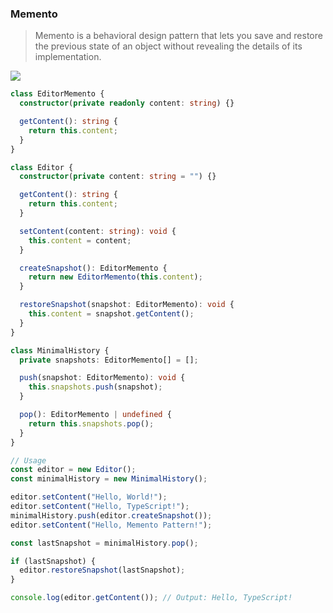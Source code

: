 ### Memento

> Memento is a behavioral design pattern that lets you save and restore the previous state of an object without revealing the details of its implementation.

<img src="https://github.com/jafari-dev/oop-expert-with-typescript/assets/37804060/4e0b609d-233e-461a-871d-87d5949eb37d"/>

```typescript
class EditorMemento {
  constructor(private readonly content: string) {}

  getContent(): string {
    return this.content;
  }
}

class Editor {
  constructor(private content: string = "") {}

  getContent(): string {
    return this.content;
  }

  setContent(content: string): void {
    this.content = content;
  }

  createSnapshot(): EditorMemento {
    return new EditorMemento(this.content);
  }

  restoreSnapshot(snapshot: EditorMemento): void {
    this.content = snapshot.getContent();
  }
}

class MinimalHistory {
  private snapshots: EditorMemento[] = [];

  push(snapshot: EditorMemento): void {
    this.snapshots.push(snapshot);
  }

  pop(): EditorMemento | undefined {
    return this.snapshots.pop();
  }
}

// Usage
const editor = new Editor();
const minimalHistory = new MinimalHistory();

editor.setContent("Hello, World!");
editor.setContent("Hello, TypeScript!");
minimalHistory.push(editor.createSnapshot());
editor.setContent("Hello, Memento Pattern!");

const lastSnapshot = minimalHistory.pop();

if (lastSnapshot) {
  editor.restoreSnapshot(lastSnapshot);
}

console.log(editor.getContent()); // Output: Hello, TypeScript!
```
